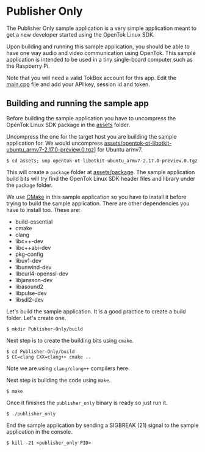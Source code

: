 # Publisher Only

The Publisher Only sample application is a very simple application meant to get
a new developer started using the OpenTok Linux SDK.

Upon building and running this sample application, you should be able to have
one way audio and video communication using OpenTok. This sample application is
intended to be used in a tiny single-board computer such as the Raspberry Pi.

Note that you will need a valid TokBox account for this app. Edit the
[main.cpp](main.cpp) file and add your API key, session id and token.

## Building and running the sample app

Before building the sample application you have to uncompress the OpenTok Linux
SDK package in the [assets](../assets) folder.

Uncompress the one for the target host you are building the sample application
for. We would uncompress
[assets/opentok-ot-libotkit-ubuntu_armv7-2.17.0-preview.0.tgz](../assets/opentok-ot-libotkit-ubuntu_armv7-2.17.0-preview.0.tgz)]
for Ubuntu armv7.

```
$ cd assets; unp opentok-ot-libotkit-ubuntu_armv7-2.17.0-preview.0.tgz
```

This will create a `package` folder at [assets/package](../assets/package). The
sample application build bits will try find the OpenTok Linux SDK header files
and library under the `package` folder.

We use [CMake](https://cmake.org) in this sample application so you have to
install it before trying to build the sample application. There are other
dependencies you have to install too. These are:
  - build-essential
  - cmake
  - clang
  - libc++-dev
  - libc++abi-dev
  - pkg-config
  - libuv1-dev
  - libunwind-dev
  - libcurl4-openssl-dev
  - libjansson-dev
  - libasound2
  - libpulse-dev
  - libsdl2-dev

Let's build the sample application. It is a good practice to create a build
folder. Let's create one.

```
$ mkdir Publisher-Only/build
```

Next step is to create the building bits using `cmake`.

```
$ cd Publisher-Only/build
$ CC=clang CXX=clang++ cmake ..
```

Note we are using `clang/clang++` compilers here.

Next step is building the code using `make`.

```
$ make
```

Once it finishes the `publisher_only` binary is ready so just run it.

```
$ ./publisher_only
```

End the sample application by sending a SIGBREAK (21) signal to the sample
application in the console.

```
$ kill -21 <publisher_only PID>
```
